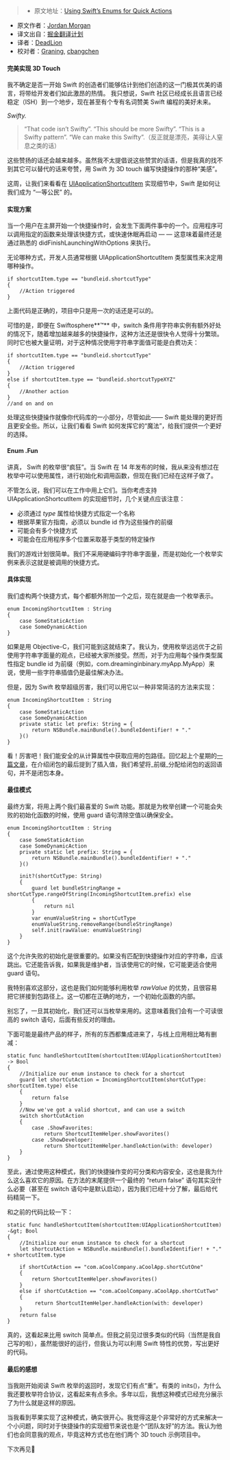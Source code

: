 > * 原文地址：[Using Swift’s Enums for Quick Actions](https://medium.com/the-traveled-ios-developers-guide/using-swifts-enums-for-quick-actions-a08c0f6d5b8b#.lbt8itrxd)
* 原文作者：[Jordan Morgan](https://medium.com/@JordanMorgan10?source=post_header_lockup)
* 译文出自：[掘金翻译计划](https://github.com/xitu/gold-miner)
* 译者：[DeadLion](https://github.com/DeadLion)
* 校对者：[Graning](https://github.com/Graning), [cbangchen](https://github.com/cbangchen)


#### 完美实现 3D Touch 

我不确定是否一开始 Swift 的创造者们能够估计到他们创造的这一门极其优美的语言，将带给开发者们如此激昂的热情。 我只想说，Swift 社区已经成长且语言已经稳定（ISH）到一个地步，现在甚至有个专有名词赞美 Swift 编程的美好未来。

_Swifty._

> “That code isn’t Swifty”. “This should be more Swifty”. “This is a Swifty pattern”. “We can make this Swifty”.（反正就是漂亮，美得让人窒息之类的话）

这些赞扬的话还会越来越多。虽然我不太提倡说这些赞赏的话语，但是我真的找不到其它可以替代的话来夸赞，用 Swift 为 3D touch 编写快捷操作的那种“美感”。

这周，让我们来看看在 [UIApplicationShortcutItem](https://developer.apple.com/library/ios/documentation/UIKit/Reference/UIApplicationShortcutItem_class/) 实现细节中，Swift 是如何让我们成为 “一等公民” 的。

#### 实现方案

当一个用户在主屏开始一个快捷操作时，会发生下面两件事中的一个。应用程序可以调用指定的函数来处理该快捷方式，或快速休眠再启动 — — 这意味着最终还是通过熟悉的 didFinishLaunchingWithOptions 来执行。

无论哪种方式，开发人员通常根据  UIApplicationShortcutItem 类型属性来决定用哪种操作。

```
if shortcutItem.type == "bundleid.shortcutType"
{
    //Action triggered
}
```

上面代码是正确的，项目中只是用一次的话还是可以的。

可惜的是，即便在 Swiftosphere**™** 中，switch 条件用字符串实例有额外好处的情况下，随着增加越来越多的快捷操作，这种方法还是很快令人觉得十分繁琐。同时它也被大量证明，对于这种情况使用字符串字面值可能是白费功夫：

```
if shortcutItem.type == "bundleid.shortcutType"
{
    //Action triggered
}
else if shortcutItem.type == "bundleid.shortcutTypeXYZ"
{
    //Another action
}
//and on and on
```

处理这些快捷操作就像你代码库的一小部分，尽管如此—— Swift 能处理的更好而且更安全些。所以，让我们看看 Swift 如何发挥它的“魔法”，给我们提供一个更好的选择。

#### Enum .Fun

讲真， Swift 的枚举很“疯狂”。当 Swift 在 14 年发布的时候，我从来没有想过在枚举中可以使用属性，进行初始化和调用函数，但现在我们已经在这样子做了。

不管怎么说，我们可以在工作中用上它们。当你考虑支持 UIApplicationShortcutItem 的实现细节时，几个关键点应该注意：

*  必须通过 _type_ 属性给快捷方式指定一个名称
*  根据苹果官方指南，必须以 bundle id 作为这些操作的前缀
*  可能会有多个快捷方式
*  可能会在应用程序多个位置采取基于类型的特定操作

我们的游戏计划很简单。我们不采用硬编码字符串字面量，而是初始化一个枚举实例来表示这就是被调用的快捷方式。

#### 具体实现

我们虚构两个快捷方式，每个都额外附加一个之后，现在就是由一个枚举表示。

```
enum IncomingShortcutItem : String
{
    case SomeStaticAction
    case SomeDynamicAction
}
```

如果是用 Objective-C，我们可能到这就结束了。我认为，使用枚举远远优于之前使用字符串字面量的观点，已经被大家所接受。然而，对于为应用每个操作类型属性指定 bundle id 为前缀（例如，com.dreaminginbinary.myApp.MyApp）来说，使用一些字符串插值仍是最佳解决办法。

但是，因为 Swift 枚举超级厉害，我们可以用它以一种非常简洁的方法来实现：

```
enum IncomingShortcutItem : String
{
    case SomeStaticAction
    case SomeDynamicAction
    private static let prefix: String = {
        return NSBundle.mainBundle().bundleIdentifier! + "."
    }()
}
```

看！厉害吧！我们能安全的从计算属性中获取应用的包路径。回忆起上个星期的[一篇文章](https://medium.com/the-traveled-ios-developers-guide/swift-initialization-with-closures-5ea177f65a5#.ar2zxzrfc)，在介绍闭包的最后提到了插入值，我们希望将_前缀_分配给闭包的返回语句，并不是闭包本身。

#### 最佳模式


最终方案，将用上两个我们最喜爱的 Swift 功能。那就是为枚举创建一个可能会失败的初始化函数的时候，使用 guard 语句清除空值以确保安全。

```
enum IncomingShortcutItem : String
{
    case SomeStaticAction
    case SomeDynamicAction
    private static let prefix: String = {
        return NSBundle.mainBundle().bundleIdentifier! + "."
    }()

    init?(shortCutType: String)
    {
        guard let bundleStringRange = shortCutType.rangeOfString(IncomingShortcutItem.prefix) else
        {
            return nil
        }
        var enumValueString = shortCutType
        enumValueString.removeRange(bundleStringRange)
        self.init(rawValue: enumValueString)
    }
}
```

这个允许失败的初始化是很重要的。如果没有匹配到快捷操作对应的字符串，应该跳出。它还能告诉我，如果我是维护者，当该使用它的时候，它可能更适合使用 guard 语句。

我特别喜欢这部分，这也是我们如何能够利用枚举 _rawValue_ 的优势，且很容易把它拼接到包路径上。这一切都在正确的地方，一个初始化函数的内部。

别忘了，一旦其初始化，我们还可以当枚举来用的。这意味着我们会有一个可读很高的 switch 语句，后面有些反对的理由。

下面可能是最终产品的样子，所有的东西都集成进来了，与线上应用相比略有删减：

```
static func handleShortcutItem(shortcutItem:UIApplicationShortcutItem) -> Bool
{
    //Initialize our enum instance to check for a shortcut
    guard let shortCutAction = IncomingShortcutItem(shortCutType: shortcutItem.type) else
    {
        return false
    }
    //Now we've got a valid shortcut, and can use a switch
    switch shortCutAction
    {
        case .ShowFavorites:
            return ShortcutItemHelper.showFavorites()
        case .ShowDeveloper:
            return ShortcutItemHelper.handleAction(with: developer)
    }
}
```


至此，通过使用这种模式，我们的快捷操作变的可分类和内容安全，这也是我为什么这么喜欢它的原因。在方法的末尾提供一个最终的 “return false” 语句其实没什么必要（甚至在 switch 语句中是默认启动），因为我们已经十分了解，最后给代码精简一下。

和之前的代码比较一下：

```
static func handleShortcutItem(shortcutItem:UIApplicationShortcutItem) -&gt; Bool
{
    //Initialize our enum instance to check for a shortcut
    let shortcutAction = NSBundle.mainBundle().bundleIdentifier! + "." + shortcutItem.type

    if shortCutAction == "com.aCoolCompany.aCoolApp.shortCutOne"
    {
        return ShortcutItemHelper.showFavorites()
    }
    else if shortCutAction == "com.aCoolCompany.aCoolApp.shortCutTwo"
    {
         return ShortcutItemHelper.handleAction(with: developer)
    }
    return false
}
```


真的，这看起来比用 switch 简单点。但我之前见过很多类似的代码（当然是我自己写的啦），虽然能很好的运行，但我认为可以利用 Swift 特性的优势，写出更好的代码。

#### 最后的感想


当我刚开始阅读 Swift 枚举的返回时，发现它们有点“重”。有类的 inits()，为什么我还要枚举符合协议，这看起来有点多余。多年以后，我想这种模式已经充分展示了为什么就是这样的原因。

当我看到苹果实现了这种模式，确实很开心。我觉得这是个非常好的方式来解决一个小问题，同时对于快捷操作的实现细节来说也是个“团队友好”的方法。我认为他们也会同意我的观点，毕竟这种方式也在他们两个 3D touch 示例项目中。

下次再见👋
